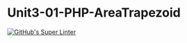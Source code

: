 # Unit3-01-PHP-AreaTrapezoid
[![GitHub's Super Linter](https://github.com/ICS20-Programming-NoahS/Unit3-01-PHP-AreaTrapezoid/workflows/GitHub's%20Super%20Linter/badge.svg)](https://github.com/ICS20-Programming-NoahS/Unit3-01-PHP-AreaTrapezoid/actions)